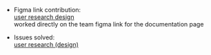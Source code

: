 * Figma link contribution: <br/>
  [user research design](https://www.figma.com/file/3IZENJGTdNwu8VZgCOrKJP/CC-GEN-USER-RESEARCH?node-id=0%3A1)  <br/>
  worked directly on the team figma link for the documentation page
  
  
* Issues solved: <br/>
 [user research (design) ](https://github.com/zuri-training/CC-Generator-Team127/issues/37)
